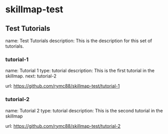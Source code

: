 # skillmap-test

## Test Tutorials
name: Test Tutorials
description: This is the description for this set of tutorials.

### tutorial-1
name: Tutorial 1
type: tutorial
description: This is the first tutorial in the skillmap.
next: tutorial-2

url: https://github.com/rymc88/skillmap-test/tutorial-1

### tutorial-2
name: Tutorial 2
type: tutorial
description: This is the second tutorial in the skillmap

url: https://github.com/rymc88/skillmap-test/tutorial-2


